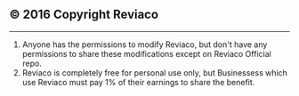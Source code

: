 © 2016 Copyright Reviaco
-------------------------
-------------------------

1. Anyone has the permissions to modify Reviaco, but don't have any permissions to share these modifications except on Reviaco Official repo.
2. Reviaco is completely free for personal use only, but Businessess which use Reviaco must pay 1% of their earnings to share the benefit. 
